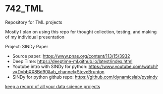 # 742_TML
Repository for TML projects

Mostly I plan on using this repo for thought collection, testing, and making of my individual presentation

Project: SINDy Paper
- Source paper: https://www.pnas.org/content/113/15/3932 
- Deep Time: https://deeptime-ml.github.io/latest/index.html
- Youtube intro with SINDy for python: https://www.youtube.com/watch?v=DvbbXX8Bd90&ab_channel=SteveBrunton
- SINDy for python github repo: https://github.com/dynamicslab/pysindy

[keep a record of all your data science projects](https://benjaminobi.medium.com/keep-a-record-of-all-your-data-science-projects-e7bae6d30e96)
